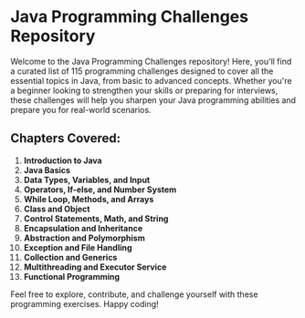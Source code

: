 # Java Programming Challenges Repository

Welcome to the Java Programming Challenges repository! Here, you'll find a curated list of 115 programming challenges designed to cover all the essential topics in Java, from basic to advanced concepts. Whether you're a beginner looking to strengthen your skills or preparing for interviews, these challenges will help you sharpen your Java programming abilities and prepare you for real-world scenarios.

## Chapters Covered:

1. **Introduction to Java**
2. **Java Basics**
3. **Data Types, Variables, and Input**
4. **Operators, If-else, and Number System**
5. **While Loop, Methods, and Arrays**
6. **Class and Object**
7. **Control Statements, Math, and String**
8. **Encapsulation and Inheritance**
9. **Abstraction and Polymorphism**
10. **Exception and File Handling**
11. **Collection and Generics**
12. **Multithreading and Executor Service**
13. **Functional Programming**

Feel free to explore, contribute, and challenge yourself with these programming exercises. Happy coding!

